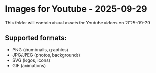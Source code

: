 # Images for Youtube - 2025-09-29

This folder will contain visual assets for Youtube videos on 2025-09-29.

## Supported formats:
- PNG (thumbnails, graphics)
- JPG/JPEG (photos, backgrounds)
- SVG (logos, icons)
- GIF (animations)
